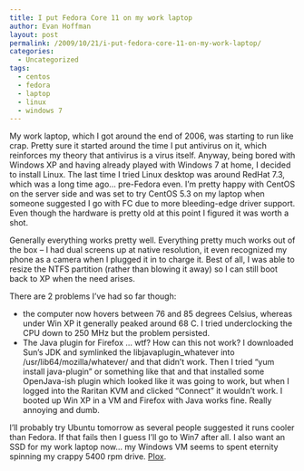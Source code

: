 ```yaml
---
title: I put Fedora Core 11 on my work laptop
author: Evan Hoffman
layout: post
permalink: /2009/10/21/i-put-fedora-core-11-on-my-work-laptop/
categories:
  - Uncategorized
tags:
  - centos
  - fedora
  - laptop
  - linux
  - windows 7
---
```

My work laptop, which I got around the end of 2006, was starting to run like crap. Pretty sure it started around the time I put antivirus on it, which reinforces my theory that antivirus is a virus itself. Anyway, being bored with Windows XP and having already played with Windows 7 at home, I decided to install Linux. The last time I tried Linux desktop was around RedHat 7.3, which was a long time ago&#8230; pre-Fedora even. I&#8217;m pretty happy with CentOS on the server side and was set to try CentOS 5.3 on my laptop when someone suggested I go with FC due to more bleeding-edge driver support. Even though the hardware is pretty old at this point I figured it was worth a shot.

Generally everything works pretty well. Everything pretty much works out of the box &#8211; I had dual screens up at native resolution, it even recognized my phone as a camera when I plugged it in to charge it. Best of all, I was able to resize the NTFS partition (rather than blowing it away) so I can still boot back to XP when the need arises.

There are 2 problems I&#8217;ve had so far though:

  * the computer now hovers between 76 and 85 degrees Celsius, whereas under Win XP it generally peaked around 68 C. I tried underclocking the CPU down to 250 MHz but the problem persisted.
  * The Java plugin for Firefox &#8230; wtf? How can this not work? I downloaded Sun&#8217;s JDK and symlinked the libjavaplugin_whatever into /usr/lib64/mozilla/whatever/ and that didn&#8217;t work. Then I tried &#8220;yum install java-plugin&#8221; or something like that and that installed some OpenJava-ish plugin which looked like it was going to work, but when I logged into the Raritan KVM and clicked &#8220;Connect&#8221; it wouldn&#8217;t work. I booted up Win XP in a VM and Firefox with Java works fine. Really annoying and dumb.

I&#8217;ll probably try Ubuntu tomorrow as several people suggested it runs cooler than Fedora. If that fails then I guess I&#8217;ll go to Win7 after all. I also want an SSD for my work laptop now&#8230; my Windows VM seems to spent eternity spinning my crappy 5400 rpm drive. <a href="http://www.newegg.com/Product/Product.aspx?Item=N82E16820233087" onclick="_gaq.push(['_trackEvent', 'outbound-article', 'http://www.newegg.com/Product/Product.aspx?Item=N82E16820233087', 'Plox']);" >Plox</a>.